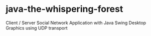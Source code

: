 # java-the-whispering-forest
Client / Server Social Network Application with Java Swing Desktop Graphics using UDP transport
